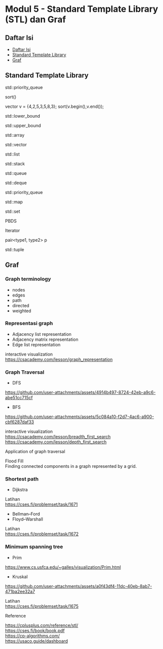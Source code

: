 # Modul 5 - Standard Template Library (STL) dan Graf

## Daftar Isi
- [Daftar Isi](#Daftar-Isi)
- [Standard Template Library](#Standard-Template-Library)
- [Graf](#Graf)

## Standard Template Library

std::priority_queue

sort() 

vector<int> v = {4,2,5,3,5,8,3};
sort(v.begin(),v.end());


std::lower_bound

std::upper_bound

std::array

std::vector

std::list

std::stack

std::queue

std::deque

std::priority_queue

std::map

std::set

PBDS

Iterator

pair<type1, type2> p

std::tuple



## Graf

### Graph terminology
- nodes
- edges
- path
- directed
- weighted

### Representasi graph
- Adjacency list representation
- Adjacency matrix representation
- Edge list representation

interactive visualization <br />
https://csacademy.com/lesson/graph_representation


### Graph Traversal
- DFS

https://github.com/user-attachments/assets/4914b497-8724-42eb-a9c6-abe51cc715cf

- BFS

https://github.com/user-attachments/assets/5c084a10-f2d7-4ac6-a900-cbf6287daf33


interactive visualization <br />
https://csacademy.com/lesson/breadth_first_search <br />
https://csacademy.com/lesson/depth_first_search <br />

Application of graph traversal

Flood Fill <br />
Finding connected components in a graph represented by a grid.


### Shortest path
- Dijkstra 

Latihan <br />
https://cses.fi/problemset/task/1671

- Bellman–Ford
- Floyd–Warshall

Latihan <br />
https://cses.fi/problemset/task/1672

### Minimum spanning tree
- Prim

https://www.cs.usfca.edu/~galles/visualization/Prim.html

- Kruskal

https://github.com/user-attachments/assets/a0f43df4-11dc-40eb-8ab7-471ba2ee32a7

Latihan <br />
https://cses.fi/problemset/task/1675

Reference

https://cplusplus.com/reference/stl/ <br />
https://cses.fi/book/book.pdf <br />
https://cp-algorithms.com/ <br />
https://usaco.guide/dashboard <br />

